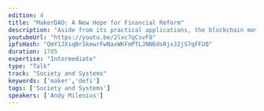 ```yaml
---
edition: 4
title: "MakerDAO: A New Hope for Financial Reform"
description: "Aside from its practical applications, the blockchain movement can be seen as a populist response to the lack of meaningful reform within the financial sector since the crisis of 2008. This is the sentiment that was famously captured by the indignant inscription on the Bitcoin genesis block: “The Times 03/Jan/2009 Chancellor on brink of second bailout for banks.”  At MakerDAO we believe that by adding the key feature of stabilization, Dai fully realizes Satoshi Nakamoto's vision of a peer-to-peer electronic cash system. To do this, we have borrowed many different ideas from traditional finance and in the process created a truly holistic foundation for a more rational financial system. In this talk we will dive deep on the philosophical similarities and differences between MakerDAO and the world of traditional finance. We will discuss how MakerDAO represents significant reform of the global financial system by better aligning its incentives and radically increasing its transparency."
youtubeUrl: "https://youtu.be/2lxc7qCsvF8"
ipfsHash: "QmY1JXiqBr1kewrFwNaxWKFmPTLJNN6dsRjxJ2jS7qFFUQ"
duration: 1785
expertise: "Intermediate"
type: "Talk"
track: "Society and Systems"
keywords: ['maker','defi']
tags: ['Society and Systems']
speakers: ['Andy Milenius']
---
```


